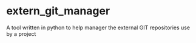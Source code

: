 # extern_git_manager
A tool written in python to help manager the external GIT repositories use by a project 
